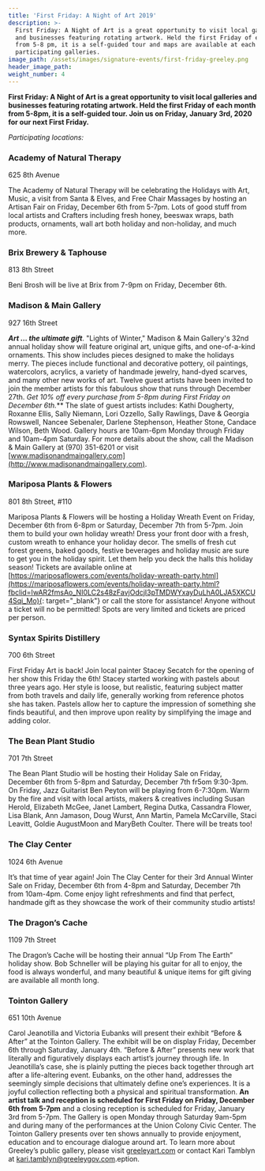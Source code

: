 ```yaml
---
title: 'First Friday: A Night of Art 2019'
description: >-
  First Friday: A Night of Art is a great opportunity to visit local galleries
  and businesses featuring rotating artwork. Held the first Friday of each month
  from 5-8 pm, it is a self-guided tour and maps are available at each of the
  participating galleries.
image_path: /assets/images/signature-events/first-friday-greeley.png
header_image_path:
weight_number: 4
---
```


**First Friday: A Night of Art is a great opportunity to visit local galleries and businesses featuring rotating artwork. Held the first Friday of each month from 5-8pm, it is a self-guided tour. Join us on Friday, January 3rd, 2020 for our next First Friday.**

*Participating locations:*

### Academy of Natural Therapy

625 8th Avenue

The Academy of Natural Therapy will be celebrating the Holidays with Art, Music, a visit from Santa & Elves, and Free Chair Massages by hosting an Artisan Fair on Friday, December 6th from 5-7pm. Lots of good stuff from local artists and Crafters including fresh honey, beeswax wraps, bath products, ornaments, wall art both holiday and non-holiday, and much more.

### Brix Brewery & Taphouse

813 8th Street

Beni Brosh will be live at Brix from 7-9pm on Friday, December 6th.

### Madison & Main Gallery

927 16th Street

***Art … the ultimate gift***. "Lights of Winter," Madison & Main Gallery's 32nd annual holiday show will feature original art, unique gifts, and one-of-a-kind ornaments. This show includes pieces designed to make the holidays merry. The pieces include functional and decorative pottery, oil paintings, watercolors, acrylics, a variety of handmade jewelry, hand-dyed scarves, and many other new works of art. Twelve guest artists have been invited to join the member artists for this fabulous show that runs through December 27th. **Get 10% off every purchase from 5-8pm during First Friday on December 6th*.*** The slate of guest artists includes: Kathi Dougherty, Roxanne Ellis, Sally Niemann, Lori Ozzello, Sally Rawlings, Dave & Georgia Rowswell, Nancee Sebenaler, Darlene Stephenson, Heather Stone, Candace Wilson, Beth Wood. Gallery hours are 10am-6pm Monday through Friday and 10am-4pm Saturday. For more details about the show, call the Madison & Main Gallery at (970) 351-6201 or visit [www.madisonandmaingallery.com](http://www.madisonandmaingallery.com).

### Mariposa Plants & Flowers

801 8th Street, \#110

Mariposa Plants & Flowers will be hosting a Holiday Wreath Event on Friday, December 6th from 6-8pm or Saturday, December 7th from 5-7pm. Join them to build your own holiday wreath\! Dress your front door with a fresh, custom wreath to enhance your holiday decor. The smells of fresh cut forest greens, baked goods, festive beverages and holiday music are sure to get you in the holiday spirit. Let them help you deck the halls this holiday season\! Tickets are available online at [https://mariposaflowers.com/events/holiday-wreath-party.html](https://mariposaflowers.com/events/holiday-wreath-party.html?fbclid=IwAR2fmsAo_NI0LC2s48zFavjOdcjI3pTMDWYxayDuLhA0LJA5XKCU4Sqi_Mo){: target="_blank"} or call the store for assistance\! Anyone without a ticket will no be permitted\! Spots are very limited and tickets are priced per person.

### Syntax Spirits Distillery

700 6th Street

First Friday Art is back\! Join local painter Stacey Secatch for the opening of her show this Friday the 6th\! Stacey started working with pastels about three years ago. Her style is loose, but realistic, featuring subject matter from both travels and daily life, generally working from reference photos she has taken. Pastels allow her to capture the impression of something she finds beautiful, and then improve upon reality by simplifying the image and adding color.

### The Bean Plant Studio

701 7th Street

The Bean Plant Studio will be hosting their Holiday Sale on Friday, December 6th from 5-8pm and Saturday, December 7th fr5om 9:30-3pm. On Friday, Jazz Guitarist Ben Peyton will be playing from 6-7:30pm. Warm by the fire and visit with local artists, makers & creatives including Susan Herold, Elizabeth McGee, Janet Lambert, Regina Dutka, Cassandra Flower, Lisa Blank, Ann Jamason, Doug Wurst, Ann Martin, Pamela McCarville, Staci Leavitt, Goldie AugustMoon and MaryBeth Coulter. There will be treats too\!

### The Clay Center

1024 6th Avenue

It’s that time of year again\! Join The Clay Center for their 3rd Annual Winter Sale on Friday, December 6th from 4-8pm and Saturday, December 7th from 10am-4pm. Come enjoy light refreshments and find that perfect, handmade gift as they showcase the work of their community studio artists\!

### The Dragon’s Cache

1109 7th Street

The Dragon’s Cache will be hosting their annual “Up From The Earth” holiday show. Bob Schneller will be playing his guitar for all to enjoy, the food is always wonderful, and many beautiful & unique items for gift giving are available all month long.

### Tointon Gallery

651 10th Avenue

Carol Jeanotilla and Victoria Eubanks will present their exhibit “Before & After” at the Tointon Gallery. The exhibit will be on display Friday, December 6th through Saturday, January 4th. “Before & After” presents new work that literally and figuratively displays each artist’s journey through life. In Jeanotilla’s case, she is plainly putting the pieces back together through art after a life-altering event. Eubanks, on the other hand, addresses the seemingly simple decisions that ultimately define one’s experiences. It is a joyful collection reflecting both a physical and spiritual transformation. **An artist talk and reception is scheduled for First Friday on Friday, December 6th from 5-7pm** and a closing reception is scheduled for Friday, January 3rd from 5-7pm. The Gallery is open Monday through Saturday 9am-5pm and during many of the performances at the Union Colony Civic Center. The Tointon Gallery presents over ten shows annually to provide enjoyment, education and to encourage dialogue around art. To learn more about Greeley’s public gallery, please visit&nbsp;[greeleyart.com](http://greeleyart.com/)&nbsp;or contact Kari Tamblyn at&nbsp;[kari.tamblyn@greeleygov.com](mailto:kari.tamblyn@greeleygov.com).eption.